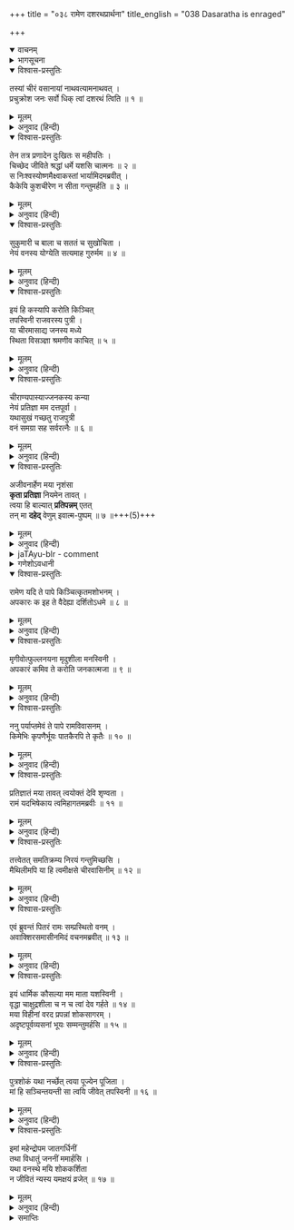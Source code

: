 +++
title = "०३८ रामेण दशरथप्रार्थना"
title_english = "038 Dasaratha is enraged"

+++
<details open><summary>वाचनम्</summary>
<div caption="श्रीराम-हरिसीताराममूर्ति-घनपाठिभ्यां वचनम्" class="audioEmbed" src="https://archive.org/download/Ramayana-recitation-Sriram-harisItArAmamUrti-Ghanapaati-v2/Kanda_2/Kanda_2_AYK-038-_Ramena_Dashratha_Prathana.mp3"></div>
</details>

<details><summary>भागसूचना</summary>

38. राजा दशरथका सीताको वल्कल धारण कराना अनुचित बताकर कैकेयीको फटकारना और श्रीरामका उनसे कौसल्यापर कृपादृष्टि रखनेके लिये अनुरोध करना
</details>

<details open><summary>विश्वास-प्रस्तुतिः</summary>

तस्यां चीरं वसानायां नाथवत्यामनाथवत् ।  
प्रचुक्रोश जनः सर्वो धिक् त्वां दशरथं त्विति ॥ १ ॥
</details>

<details><summary>मूलम्</summary>

तस्यां चीरं वसानायां नाथवत्यामनाथवत् ।  
प्रचुक्रोश जनः सर्वो धिक् त्वां दशरथं त्विति ॥ १ ॥
</details>

<details><summary>अनुवाद (हिन्दी)</summary>

सीताजी सनाथ होकर भी जब अनाथकी भाँति चीर-वस्त्र धारण करने लगीं, तब सब लोग चिल्ला-चिल्लाकर कहने लगे—‘राजा दशरथ! तुम्हें धिक्कार है!’ ॥ १ ॥
</details>

<details open><summary>विश्वास-प्रस्तुतिः</summary>

तेन तत्र प्रणादेन दुःखितः स महीपतिः ।  
चिच्छेद जीविते श्रद्धां धर्मे यशसि चात्मनः ॥ २ ॥  
स निःश्वस्योष्णमैक्ष्वाकस्तां भार्यामिदमब्रवीत् ।  
कैकेयि कुशचीरेण न सीता गन्तुमर्हति ॥ ३ ॥
</details>

<details><summary>मूलम्</summary>

तेन तत्र प्रणादेन दुःखितः स महीपतिः ।  
चिच्छेद जीविते श्रद्धां धर्मे यशसि चात्मनः ॥ २ ॥  
स निःश्वस्योष्णमैक्ष्वाकस्तां भार्यामिदमब्रवीत् ।  
कैकेयि कुशचीरेण न सीता गन्तुमर्हति ॥ ३ ॥
</details>

<details><summary>अनुवाद (हिन्दी)</summary>

वहाँ होनेवाले उस कोलाहलसे दुःखी हो इक्ष्वाकुवंशी महाराज दशरथने अपने जीवन, धर्म और यशकी उत्कट इच्छा त्याग दी । फिर वे गरम साँस खींचकर अपनी भार्या कैकेयीसे इस प्रकार बोले—‘कैकेयि! सीता कुश-चीर (वल्कल-वस्त्र) पहनकर वनमें जानेके योग्य नहीं है ॥ २-३ ॥
</details>

<details open><summary>विश्वास-प्रस्तुतिः</summary>

सुकुमारी च बाला च सततं च सुखोचिता ।  
नेयं वनस्य योग्येति सत्यमाह गुरुर्मम ॥ ४ ॥
</details>

<details><summary>मूलम्</summary>

सुकुमारी च बाला च सततं च सुखोचिता ।  
नेयं वनस्य योग्येति सत्यमाह गुरुर्मम ॥ ४ ॥
</details>

<details><summary>अनुवाद (हिन्दी)</summary>

‘यह सुकुमारी है, बालिका है और सदा सुखोंमें ही पली है । मेरे गुरुजी ठीक कहते हैं कि यह सीता वनमें जाने योग्य नहीं है ॥ ४ ॥
</details>

<details open><summary>विश्वास-प्रस्तुतिः</summary>

इयं हि कस्यापि करोति किञ्चित्  
तपस्विनी राजवरस्य पुत्री ।  
या चीरमासाद्य जनस्य मध्ये  
स्थिता विसञ्ज्ञा श्रमणीव काचित् ॥ ५ ॥
</details>

<details><summary>मूलम्</summary>

इयं हि कस्यापि करोति किञ्चित्  
तपस्विनी राजवरस्य पुत्री ।  
या चीरमासाद्य जनस्य मध्ये  
स्थिता विसञ्ज्ञा श्रमणीव काचित् ॥ ५ ॥
</details>

<details><summary>अनुवाद (हिन्दी)</summary>

‘राजाओंमें श्रेष्ठ जनककी यह तपस्विनी पुत्री क्या किसीका भी कुछ बिगाड़ती है? जो इस प्रकार जन-समुदायके बीच किसी किंकर्तव्यविमूढ़ भिक्षुकीके समान चीर धारण करके खड़ी है? ॥ ५ ॥
</details>

<details open><summary>विश्वास-प्रस्तुतिः</summary>

चीराण्यपास्याज्जनकस्य कन्या  
नेयं प्रतिज्ञा मम दत्तपूर्वा ।  
यथासुखं गच्छतु राजपुत्री  
वनं समग्रा सह सर्वरत्नैः ॥ ६ ॥
</details>

<details><summary>मूलम्</summary>

चीराण्यपास्याज्जनकस्य कन्या  
नेयं प्रतिज्ञा मम दत्तपूर्वा ।  
यथासुखं गच्छतु राजपुत्री  
वनं समग्रा सह सर्वरत्नैः ॥ ६ ॥
</details>

<details><summary>अनुवाद (हिन्दी)</summary>

‘जनकनन्दिनी अपने चीर-वस्त्र उतार डाले । ‘यह इस रूपमें वन जाय’ ऐसी कोई प्रतिज्ञा मैंने पहले नहीं की है और न किसीको इस तरहका वचन ही दिया है । अतः राजकुमारी सीता सम्पूर्ण वस्त्रालंकारोंसे सम्पन्न हो सब प्रकारके रत्नोंके साथ जिस तरह भी वह सुखी रह सके, उसी तरह वनको जा सकती है ॥ ६ ॥
</details>

<details open><summary>विश्वास-प्रस्तुतिः</summary>

अजीवनार्हेण मया नृशंसा  
**कृता प्रतिज्ञा** नियमेन तावत् ।  
त्वया हि बाल्यात् **प्रतिपन्नम्** एतत्  
तन् मा **दहेद्** वेणुम् इवात्म-पुष्पम् ॥ ७ ॥+++(5)+++
</details>

<details><summary>मूलम्</summary>

अजीवनार्हेण मया नृशंसा  
कृता प्रतिज्ञा नियमेन तावत् ।  
त्वया हि बाल्यात् प्रतिपन्नमेतत्  
तन्मा दहेद् वेणुमिवात्मपुष्पम् ॥ ७ ॥
</details>

<details><summary>अनुवाद (हिन्दी)</summary>

‘मैं जीवित रहनेयोग्य नहीं हूँ । मैंने तेरे वचनोंमें बँधकर एक तो यों ही नियम (शपथ) पूर्वक बड़ी क्रूर प्रतिज्ञा कर डाली है, दूसरे तूने अपनी नादानीके कारण सीताको इस तरह चीर पहनाना प्रारम्भ कर दिया । जिस प्रकार बाँसका फूल उसीको सुखा डालता है, उसी प्रकार मेरी की हुई प्रतिज्ञा मुझीको भस्म किये डालती है ॥ ७ ॥
</details>

<details><summary>jaTAyu-blr - comment</summary>

I was struck by this phrase  'bamboo burnt by its own flowers' दहेद्वेणुमिवात्मपुष्पम्  during today's Valmiki Ramayana study.
Dasharatha to Kaikeyi - 

> "By giving this cruel promise through importunity, I have rendered myself unfit to live. This promise was made as a child's play and it (now) destroys me like a bamboo burnt by its own flowers."

Bamboo Flowering is a very mysterious natural phenomenon, perhaps well known to forest dwellers and botanists, but not much to common people, including me. It is indeed a great poetic genius to use such a metaphor in a very appropriate moment in the Kavya. The power of the metaphor grows, once you get to know finer details. 

> "Bamboos exhibit monocarpic flowering behaviour. This means, 
the bamboo dies after flowering. Like other grass, bamboo flowers are tiny and borne on compound inflorescences. Fertilisation takes place after pollination and results in the formation of the seed.
> 
> Bamboo flowering is a peculiar phenomenon. Bamboos grow vegetatively for a species-specific period before flowering, seeding and dying. Most bamboo plants flower only once in their life cycle. Some species of bamboo flower only once every 40 to 50 years.
> 
> There is something mysterious about bamboo flowering. All members of a species or at least of a particular clone, wherever they happen to be, will flower simultaneously. This means forests of bamboo separated by hundreds of kilometres will flower simultaneously. Scientists are not sure how or why this happens. 

> They theorise that the rhizomes of the bamboo have some kind of "memory" or an imperturbable inner clock ticking away until the preset alarm goes off simultaneously. In this quiet cacophony, all the bamboo plants burst into bloom simultaneously. After flowering, they all die in some kind of a "mass suicide." Dying after flowering is a characteristic phenomenon of monocarpic flowering, which bamboos share as a member of the grass family.." 

- from http://www.downtoearth.org.in/cove.../bamboo-flowering-14755

</details>

<details><summary>गणेशोऽवधानी</summary>

ಸೀತೆ ನಾರುಮಡಿಯನ್ನ್ ಉಟ್ಟು ಸಂಕಟದಿಂದ  
ಕೈಕೇಯಿಯನ್ನು ಹಳಿಯುತ್ತಾನೆ:  

ನನಗೆ ಸಾವು ಸನ್ನಿಹಿತವಾದುದರಿಂದಲೇ  
ಇಂಥ ಕ್ರೂರವಾದ ವರವನ್ನು ನಿನಗೆ ಪ್ರತಿಜ್ಞಾರೂಪದಿಂದ ಕೊಟ್ಟೆ,  
ನೀನೀಗ ಅದನ್ನೇ ಬಳಸಿಕೊಂಡು ಅಪ್ರಬುದ್ಧತೆಯಿಂದ ವರ್ತಿಸುತ್ತಿದ್ದೀಯೆ.  
ಬಿದಿರಿನ ಹೂವು ಬಿದಿರನ್ನೇ ನಾಶಮಾಡುವಂತೆ ನನ್ನ ಮಾತು ನನ್ನನೇ ಸುಟ್ಟುಹಾಕುತ್ತಿದೆ!+++(5)+++

ಇಲ್ಲಿ ಬಿದಿರಿನ ಹೂವನ್ನು ಉಪಮಾನವಾಗಿ ಬಳಸಿಕೊಂಡ ಬಗೆ ತುಂಬ ರಸಾವಹವಾಗಿದೆ. ಇದು ಗಾಢವಾದ ಪ್ರಕೃತಿಪರಿಶೀಲನವಿಲ್ಲದೆ ಹೊಳೆಯುವಂಥದ್ದಲ್ಲ. ಬಿದಿರು ತನ್ನ ಅವಸಾನಕಾಲದಲ್ಲಿ ಹೂವನ್ನು ತಳೆಯುತ್ತದೆ. ಹೀಗೆ ಹೂಬಿಟ್ಟ ಬಳಿಕ ಬಿದಿರಕ್ಕಿಯು ಹುಟ್ಟಿ ಅನಂತರ ಬಿದಿರಿನ ಮಳೆಯೆಲ್ಲ ಒಣಗಿಹೋಗುವುದು. 

ತನ್ನ ಮಾತೇ ತನಗೆ ಮುಳುವಾದುದನ್ನು ದಶರಥನು ಈ ಹೋಲಿಕೆಯ ಮೂಲಕ ಹೇಳುವಲ್ಲಿ  
ನಿರತಿಶಯವಾದ ಸೌಂದರ್ಯವಿದೆ, ಅದ್ಭುತವಾದ ಪರಿಣಾಮವಿದೆ.  
ಬಿದಿರಿನ ಉನ್ನತಿ, ಋಜುತ್ವ, ಸಮೂಹಸಮೃದ್ಧಿಗಳೇ ಮುಂತಾದ ಗುಣಗಳನ್ನು ಪರಿಭಾವಿಸಿದಾಗ  
ದಶರಥನ ವ್ಯಕ್ತಿತ್ವವೂ ಈ ಮೂಲಕ ಧ್ವನಿಸಿ ಹೋಲಿಕೆಯನ್ನು ಮತ್ತಷ್ಟು ರಸಮಯವಾಗಿಸದಿರದು.+++(5)+++
</details>



<details open><summary>विश्वास-प्रस्तुतिः</summary>

रामेण यदि ते पापे किञ्चित्कृतमशोभनम् ।  
अपकारः क इह ते वैदेह्या दर्शितोऽधमे ॥ ८ ॥
</details>

<details><summary>मूलम्</summary>

रामेण यदि ते पापे किञ्चित्कृतमशोभनम् ।  
अपकारः क इह ते वैदेह्या दर्शितोऽधमे ॥ ८ ॥
</details>

<details><summary>अनुवाद (हिन्दी)</summary>

‘नीच पापिनि! यदि श्रीरामने तेरा कोई अपराध किया है तो (उन्हें तो तू वनवास दे ही चुकी) विदेहनन्दिनी सीताने ऐसा दण्ड पानेयोग्य तेरा कौन-सा अपकार कर डाला है? ॥ ८ ॥
</details>

<details open><summary>विश्वास-प्रस्तुतिः</summary>

मृगीवोत्फुल्लनयना मृदुशीला मनस्विनी ।  
अपकारं कमिव ते करोति जनकात्मजा ॥ ९ ॥
</details>

<details><summary>मूलम्</summary>

मृगीवोत्फुल्लनयना मृदुशीला मनस्विनी ।  
अपकारं कमिव ते करोति जनकात्मजा ॥ ९ ॥
</details>

<details><summary>अनुवाद (हिन्दी)</summary>

‘जिसके नेत्र हरिणीके नेत्रोंके समान खिले हुए हैं, जिसका स्वभाव अत्यन्त कोमल एवं मधुर है, वह मनस्विनी जनकनन्दिनी तेरा कौन-सा अपराध कर रही है? ॥ ९ ॥
</details>

<details open><summary>विश्वास-प्रस्तुतिः</summary>

ननु पर्याप्तमेवं ते पापे रामविवासनम् ।  
किमेभिः कृपणैर्भूयः पातकैरपि ते कृतैः ॥ १० ॥
</details>

<details><summary>मूलम्</summary>

ननु पर्याप्तमेवं ते पापे रामविवासनम् ।  
किमेभिः कृपणैर्भूयः पातकैरपि ते कृतैः ॥ १० ॥
</details>

<details><summary>अनुवाद (हिन्दी)</summary>

‘पापिनि! तूने श्रीरामको वनवास देकर ही पूरा पाप कमा लिया है । अब सीताको भी वनमें भेजने और वल्कल पहनाने आदिका अत्यन्त दुःखद कार्य करके फिर तू इतने पातक किसलिये बटोर रही है? ॥ १० ॥
</details>

<details open><summary>विश्वास-प्रस्तुतिः</summary>

प्रतिज्ञातं मया तावत् त्वयोक्तं देवि शृण्वता ।  
रामं यदभिषेकाय त्वमिहागतमब्रवीः ॥ ११ ॥
</details>

<details><summary>मूलम्</summary>

प्रतिज्ञातं मया तावत् त्वयोक्तं देवि शृण्वता ।  
रामं यदभिषेकाय त्वमिहागतमब्रवीः ॥ ११ ॥
</details>

<details><summary>अनुवाद (हिन्दी)</summary>

‘देवि! श्रीराम जब अभिषेकके लिये यहाँ आये थे, उस समय तूने उनसे जो कुछ कहा था, उसे सुनकर मैंने उतनेके लिये ही प्रतिज्ञा की थी ॥ ११ ॥
</details>

<details open><summary>विश्वास-प्रस्तुतिः</summary>

तत्त्वेतत् समतिक्रम्य निरयं गन्तुमिच्छसि ।  
मैथिलीमपि या हि त्वमीक्षसे चीरवासिनीम् ॥ १२ ॥
</details>

<details><summary>मूलम्</summary>

तत्त्वेतत् समतिक्रम्य निरयं गन्तुमिच्छसि ।  
मैथिलीमपि या हि त्वमीक्षसे चीरवासिनीम् ॥ १२ ॥
</details>

<details><summary>अनुवाद (हिन्दी)</summary>

‘उसका उल्लङ्घन करके जो तू मिथिलेशकुमारी जानकीको भी वल्कल-वस्त्र पहने देखना चाहती है, इससे जान पड़ता है, तुझे नरकमें ही जानेकी इच्छा हो रही है’ ॥ १२ ॥
</details>

<details open><summary>विश्वास-प्रस्तुतिः</summary>

एवं ब्रुवन्तं पितरं रामः सम्प्रस्थितो वनम् ।  
अवाक्शिरसमासीनमिदं वचनमब्रवीत् ॥ १३ ॥
</details>

<details><summary>मूलम्</summary>

एवं ब्रुवन्तं पितरं रामः सम्प्रस्थितो वनम् ।  
अवाक्शिरसमासीनमिदं वचनमब्रवीत् ॥ १३ ॥
</details>

<details><summary>अनुवाद (हिन्दी)</summary>

राजा दशरथ सिर नीचा किये बैठे हुए जब इस प्रकार कह रहे थे, उस समय वनकी ओर जाते हुए श्रीरामने पितासे इस प्रकार कहा— ॥ १३ ॥
</details>

<details open><summary>विश्वास-प्रस्तुतिः</summary>

इयं धार्मिक कौसल्या मम माता यशस्विनी ।  
वृद्धा चाक्षुद्रशीला च न च त्वां देव गर्हते ॥ १४ ॥  
मया विहीनां वरद प्रपन्नां शोकसागरम् ।  
अदृष्टपूर्वव्यसनां भूयः सम्मन्तुमर्हसि ॥ १५ ॥
</details>

<details><summary>मूलम्</summary>

इयं धार्मिक कौसल्या मम माता यशस्विनी ।  
वृद्धा चाक्षुद्रशीला च न च त्वां देव गर्हते ॥ १४ ॥  
मया विहीनां वरद प्रपन्नां शोकसागरम् ।  
अदृष्टपूर्वव्यसनां भूयः सम्मन्तुमर्हसि ॥ १५ ॥
</details>

<details><summary>अनुवाद (हिन्दी)</summary>

‘धर्मात्मन्! ये मेरी यशस्विनी माता कौसल्या अब वृद्ध हो चली हैं । इनका स्वभाव बहुत ही उच्च और उदार है । देव! यह कभी आपकी निन्दा नहीं करती हैं । इन्होंने पहले कभी ऐसा भारी संकट नहीं देखा होगा । वरदायक नरेश! ये मेरे न रहनेसे शोकके समुद्रमें डूब जायँगी । अतः आप सदा इनका अधिक सम्मान करते रहें ॥ १४-१५ ॥
</details>

<details open><summary>विश्वास-प्रस्तुतिः</summary>

पुत्रशोकं यथा नर्च्छेत् त्वया पूज्येन पूजिता ।  
मां हि सञ्चिन्तयन्ती सा त्वयि जीवेत् तपस्विनी ॥ १६ ॥
</details>

<details><summary>मूलम्</summary>

पुत्रशोकं यथा नर्च्छेत् त्वया पूज्येन पूजिता ।  
मां हि सञ्चिन्तयन्ती सा त्वयि जीवेत् तपस्विनी ॥ १६ ॥
</details>

<details><summary>अनुवाद (हिन्दी)</summary>

‘आप पूज्यतम पतिसे सम्मानित हो जिस प्रकार यह पुत्रशोकका अनुभव न कर सकें और मेरा चिन्तन करती हुई भी आपके आश्रयमें ही ये मेरी तपस्विनी माता जीवन धारण करें, ऐसा प्रयत्न आपको करना चाहिये ॥ १६ ॥
</details>

<details open><summary>विश्वास-प्रस्तुतिः</summary>

इमां महेन्द्रोपम जातगर्धिनीं  
तथा विधातुं जननीं ममार्हसि ।  
यथा वनस्थे मयि शोककर्शिता  
न जीवितं न्यस्य यमक्षयं व्रजेत् ॥ १७ ॥
</details>

<details><summary>मूलम्</summary>

इमां महेन्द्रोपम जातगर्धिनीं  
तथा विधातुं जननीं ममार्हसि ।  
यथा वनस्थे मयि शोककर्शिता  
न जीवितं न्यस्य यमक्षयं व्रजेत् ॥ १७ ॥
</details>

<details><summary>अनुवाद (हिन्दी)</summary>

‘इन्द्रके समान तेजस्वी महाराज! ये निरन्तर अपने बिछुड़े हुए बेटेको देखनेके लिये उत्सुक रहेंगी । कहीं ऐसा न हो मेरे वनमें रहते समय ये शोकसे कातर हो अपने प्राणोंको त्याग करके यमलोकको चली जायँ । अतः आप मेरी माताको सदा ऐसी ही परिस्थितिमें रखें, जिससे उक्त आशङ्काके लिये अवकाश न रह जाय’ ॥ १७ ॥
</details>

<details><summary>समाप्तिः</summary>

इत्यार्षे श्रीमद्रामायणे वाल्मीकीये आदिकाव्येऽयोध्याकाण्डेऽष्टात्रिंशः सर्गः ॥ ३८ ॥  
इस प्रकार श्रीवाल्मीकिनिर्मित आर्षरामायण आदिकाव्यके अयोध्याकाण्डमें अड़तीसवाँ सर्ग पूरा हुआ ॥ ३८ ॥
</details>

